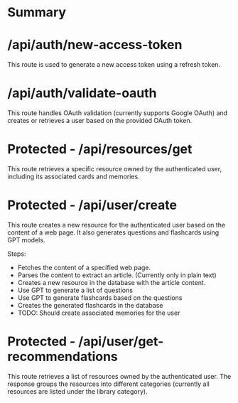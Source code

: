 # Summary

# /api/auth/new-access-token

This route is used to generate a new access token using a refresh token.

# /api/auth/validate-oauth

This route handles OAuth validation (currently supports Google OAuth) and creates or retrieves a user based on the provided OAuth token.

# Protected - /api/resources/get

This route retrieves a specific resource owned by the authenticated user, including its associated cards and memories.

# Protected - /api/user/create

This route creates a new resource for the authenticated user based on the content of a web page. It also generates questions and flashcards using GPT models.

Steps:

- Fetches the content of a specified web page.
- Parses the content to extract an article. (Currently only in plain text)
- Creates a new resource in the database with the article content.
- Use GPT to generate a list of questions
- Use GPT to generate flashcards based on the questions
- Creates the generated flashcards in the database
- TODO: Should create associated memories for the user

# Protected - /api/user/get-recommendations

This route retrieves a list of resources owned by the authenticated user. The response groups the resources into different categories (currently all resources are listed under the library category).
